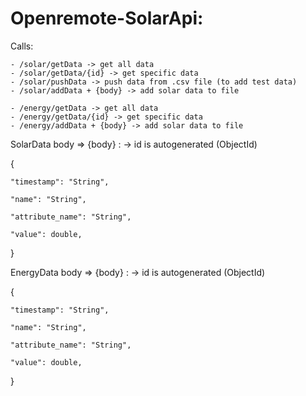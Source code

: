 # Openremote-SolarApi:
  
  Calls:
    
    - /solar/getData -> get all data
    - /solar/getData/{id} -> get specific data
    - /solar/pushData -> push data from .csv file (to add test data)
    - /solar/addData + {body} -> add solar data to file

    - /energy/getData -> get all data
    - /energy/getData/{id} -> get specific data
    - /energy/addData + {body} -> add solar data to file
    
 SolarData body => {body} : -> id is autogenerated (ObjectId)
  
  {
    
    "timestamp": "String",
    
    "name": "String",
    
    "attribute_name": "String",
    
    "value": double,
  }   
  
  EnergyData body => {body} : -> id is autogenerated (ObjectId)
  
  {
    
    "timestamp": "String",
    
    "name": "String",
    
    "attribute_name": "String",
    
    "value": double,
  }   
